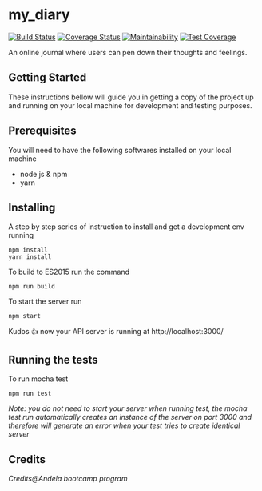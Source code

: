 # my_diary

[![Build Status](https://travis-ci.org/nwashangai/my_diary.svg?branch=master)](https://travis-ci.org/nwashangai/my_diary)
[![Coverage Status](https://coveralls.io/repos/github/nwashangai/my_diary/badge.svg?branch=master)](https://coveralls.io/github/nwashangai/my_diary?branch=master)
[![Maintainability](https://api.codeclimate.com/v1/badges/ad70ca3a7de1905fe026/maintainability)](https://codeclimate.com/github/nwashangai/my_diary/maintainability)
[![Test Coverage](https://api.codeclimate.com/v1/badges/ad70ca3a7de1905fe026/test_coverage)](https://codeclimate.com/github/nwashangai/my_diary/test_coverage)

An online journal where users can pen down their thoughts and feelings.

## **Getting Started**

These instructions bellow will guide you in getting a copy of the project up and running on your local machine for development and testing purposes. 

## Prerequisites

You will need to have the following softwares installed on your local machine

  - node js & npm
  - yarn

## Installing

A step by step series of instruction to install and get a development env running 

```
npm install
yarn install
```
To build to ES2015 run the command
```
npm run build
```
To start the server run
```
npm start
```
Kudos :+1: now your API server is running at http://localhost:3000/

## Running the tests

To run mocha test
```
npm run test
```
*Note: you do not need to start your server when running test, the mocha test run automatically creates an instance of the server on port 3000 and therefore will generate an error when your test tries to create identical server*

## Credits

*Credits@Andela bootcamp program*